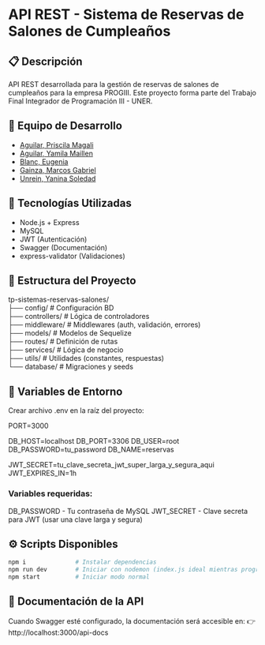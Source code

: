 # API REST - Sistema de Reservas de Salones de Cumpleaños

## 📋 Descripción
API REST desarrollada para la gestión de reservas de salones de cumpleaños para la empresa PROGIII. Este proyecto forma parte del Trabajo Final Integrador de Programación III - UNER.

## 👥 Equipo de Desarrollo
- [Aguilar, Priscila Magali](https://github.com/PriscilaAguilar1214)
- [Aguilar, Yamila Maillen](https://github.com/YamilaAguilar)
- [Blanc, Eugenia](https://github.com/eugenialite)
- [Gainza, Marcos Gabriel](https://github.com/marcosgainza)
- [Unrein, Yanina Soledad](https://github.com/Yanina-Unrein)

## 🚀 Tecnologías Utilizadas

- Node.js + Express
- MySQL
- JWT (Autenticación)
- Swagger (Documentación)
- express-validator (Validaciones)

## 📁 Estructura del Proyecto   
tp-sistemas-reservas-salones/   
├── config/          # Configuración BD   
├── controllers/     # Lógica de controladores       
├── middleware/      # Middlewares (auth, validación, errores)   
├── models/          # Modelos de Sequelize   
├── routes/          # Definición de rutas   
├── services/        # Lógica de negocio   
├── utils/           # Utilidades (constantes, respuestas)   
└── database/        # Migraciones y seeds      

## 🔧 Variables de Entorno
Crear archivo .env en la raíz del proyecto:

PORT=3000

DB_HOST=localhost
DB_PORT=3306
DB_USER=root
DB_PASSWORD=tu_password
DB_NAME=reservas

JWT_SECRET=tu_clave_secreta_jwt_super_larga_y_segura_aqui
JWT_EXPIRES_IN=1h

### Variables requeridas:
DB_PASSWORD - Tu contraseña de MySQL
JWT_SECRET - Clave secreta para JWT (usar una clave larga y segura)

## ⚙️ Scripts Disponibles
```bash
npm i              # Instalar dependencias
npm run dev        # Iniciar con nodemon (index.js ideal mientras programás)
npm start          # Iniciar modo normal
```

## 📖 Documentación de la API

Cuando Swagger esté configurado, la documentación será accesible en:
👉 http://localhost:3000/api-docs
